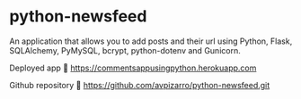 # python-newsfeed

An application that allows you to add posts and their url using Python, Flask, SQLAlchemy, PyMySQL, bcrypt, python-dotenv and Gunicorn.

Deployed app 🔗 https://commentsappusingpython.herokuapp.com

Github repository 🔗 https://github.com/avpizarro/python-newsfeed.git